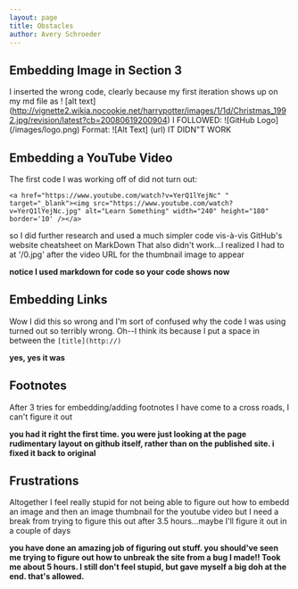 ```yaml
---
layout: page
title: Obstacles
author: Avery Schroeder
---
```



## Embedding Image in Section 3
I inserted the wrong code, clearly because my first iteration shows up on my md file as ! [alt text] (http://vignette2.wikia.nocookie.net/harrypotter/images/1/1d/Christmas_1992.jpg/revision/latest?cb=20080619200904)
I FOLLOWED: ![GitHub Logo] (/images/logo.png)
Format: ![Alt Text] (url)
IT DIDN"T WORK

## Embedding a YouTube Video 
The first code I was working off of did not turn out: 
~~~
<a href="https://www.youtube.com/watch?v=YerQ1lYejNc" " target="_blank"><img src="https://www.youtube.com/watch?v=YerQ1lYejNc.jpg" alt="Learn Something" width="240" height="180" border='10' /></a>
~~~

so I did further research and used a much simpler code vis-à-vis GitHub's website cheatsheet on MarkDown
That also didn't work...I realized I had to at '/0.jpg' after the video URL for the thumbnail image to appear

**notice I used markdown for code so your code shows now** 

## Embedding Links
Wow I did this so wrong and I'm sort of confused why the code I was using turned out so terribly wrong. Oh--I think its because I put a space in between the `[title](http://)`

**yes, yes it was**

## Footnotes
After 3 tries for embedding/adding footnotes I have come to a cross roads, I can't figure it out

**you had it right the first time. you were just looking at the page rudimentary layout on github itself, rather than on the published site. i fixed it back to original**

## Frustrations
Altogether I feel really stupid for not being able to figure out how to embedd an image and then an image thumbnail for the youtube video but I need a break from trying to figure this out after 3.5 hours...maybe I'll figure it out in a couple of days

**you have done an amazing job of figuring out stuff. you should've seen me trying to figure out how to unbreak the site from a bug I made!! Took me about 5 hours. I still don't feel stupid, but gave myself a big doh at the end. that's allowed.**
